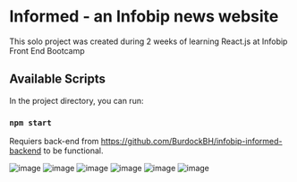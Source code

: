 # Informed - an Infobip news website

This solo project was created during 2 weeks of learning React.js at Infobip Front End Bootcamp

## Available Scripts

In the project directory, you can run:

### `npm start`

Requiers back-end from https://github.com/BurdockBH/infobip-informed-backend to be functional.

![image](https://user-images.githubusercontent.com/77117724/208146232-bcad6a7c-37fd-4742-a9db-8c0ca483278f.png)
![image](https://user-images.githubusercontent.com/77117724/208146244-fd75be3e-de39-437d-928e-234c83ce4079.png)
![image](https://user-images.githubusercontent.com/77117724/208478355-dea17bff-d1b9-435f-9188-da773fd4ce08.png)
![image](https://user-images.githubusercontent.com/77117724/208146355-6fd3516f-0d51-4fee-a1ae-661a03c91a02.png)
![image](https://user-images.githubusercontent.com/77117724/208146357-7c257218-9689-4244-aaaa-f85a27fd1392.png)
![image](https://user-images.githubusercontent.com/77117724/208146360-c57ad4a7-1ca4-4747-b5eb-a70371f7d64d.png)
